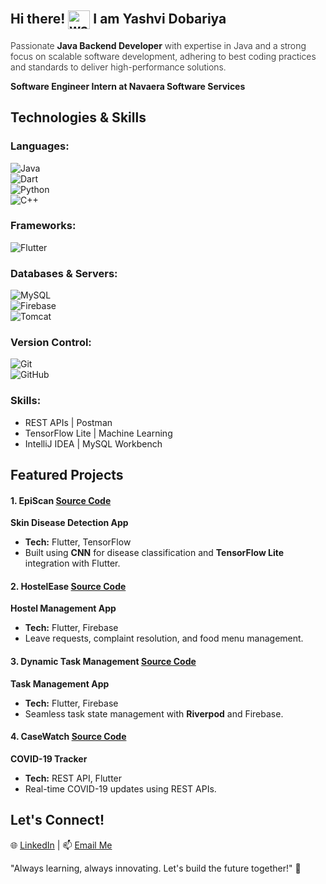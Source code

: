 ## Hi there! <img src="https://camo.githubusercontent.com/795a826e42d1135d79c2aed3dc7cfabe39d4e52c47b5b7472ba59bdcb762fef6/68747470733a2f2f6d656469612e67697068792e636f6d2f6d656469612f634c477533496379344f496d4b4f4a7061692f67697068792e676966" alt="waving-hand" style="width: 35px; height: 30px; vertical-align: middle;"> I am Yashvi Dobariya


<p style="font-weight: 300; font-size: 1em;">  
Passionate <b>Java Backend Developer</b> with expertise in Java and a strong focus on scalable software development, adhering to best coding practices and standards to deliver high-performance solutions.  
</p>

<p><b>Software Engineer Intern at <a href="https://www.navaera.com/" target="_blank" style="text-decoration: none;">Navaera Software Services</a></b></p>


## Technologies & Skills 
###  Languages:  
![Java](https://img.shields.io/badge/Java-ED8B00?style=for-the-badge&logo=java&logoColor=white)  
![Dart](https://img.shields.io/badge/Dart-0175C2?style=for-the-badge&logo=dart&logoColor=white)  
![Python](https://img.shields.io/badge/Python-3776AB?style=for-the-badge&logo=python&logoColor=white)  
![C++](https://img.shields.io/badge/C++-00599C?style=for-the-badge&logo=cplusplus&logoColor=white)  

### Frameworks:  
![Flutter](https://img.shields.io/badge/Flutter-02569B?style=for-the-badge&logo=flutter&logoColor=white)  

### Databases & Servers:  
![MySQL](https://img.shields.io/badge/MySQL-4479A1?style=for-the-badge&logo=mysql&logoColor=white)  
![Firebase](https://img.shields.io/badge/Firebase-FFCA28?style=for-the-badge&logo=firebase&logoColor=white)  
![Tomcat](https://img.shields.io/badge/Apache%20Tomcat-F8DC75?style=for-the-badge&logo=apache-tomcat&logoColor=black)  

### Version Control:
![Git](https://img.shields.io/badge/Git-F05032?style=for-the-badge&logo=git&logoColor=white)  
![GitHub](https://img.shields.io/badge/GitHub-181717?style=for-the-badge&logo=github&logoColor=white)

### Skills:  
- REST APIs | Postman  
- TensorFlow Lite | Machine Learning  
- IntelliJ IDEA | MySQL Workbench  



## **Featured Projects**  

#### 1. EpiScan [Source Code](https://github.com/yashvi-dobariya/EpiScan)  
**Skin Disease Detection App**  
- **Tech:** Flutter, TensorFlow  
- Built using **CNN** for disease classification and **TensorFlow Lite** integration with Flutter.  

#### 2. HostelEase [Source Code](https://github.com/yashvi-dobariya/HostelEase)  
**Hostel Management App**  
- **Tech:** Flutter, Firebase  
- Leave requests, complaint resolution, and food menu management.  

#### 3. Dynamic Task Management [Source Code](https://github.com/yashvi-dobariya/TrackTask)  
**Task Management App**  
- **Tech:** Flutter, Firebase  
- Seamless task state management with **Riverpod** and Firebase.  

#### 4. CaseWatch [Source Code](https://github.com/yashvi-dobariya/CaseWatch)  
**COVID-19 Tracker**  
- **Tech:** REST API, Flutter  
- Real-time COVID-19 updates using REST APIs.






## **Let's Connect!**  
🌐 [LinkedIn](https://www.linkedin.com/in/yashvi-dobariya-150ab5223) | 📫 [Email Me](mailto:yashvidobariya2003@gmail.com)  

"Always learning, always innovating. Let's build the future together!" 🌟  
